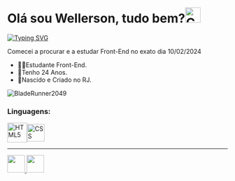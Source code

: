 <h1>Olá sou Wellerson, tudo bem?<img src="https://d2vq4s943o8cb4.cloudfront.net/Custom/Content/Products/02/76/0276_creatina-hardcore-integralmedica-2312_l2_636668372702493590.png" width="35px" alt="Creatininha"></h1> 
<p><a href="https://git.io/typing-svg"><img src="https://readme-typing-svg.demolab.com?font=Fira+Code&duration=1600&color=C0079D&random=false&width=435&lines=H%C3%A1+um+pouco+de+cada+artista;no+seu+trabalho" alt="Typing SVG" /></a></p>
<p>Comecei a procurar e a estudar Front-End no exato dia 10/02/2024</p>
<p><ul>
  <li>👨‍💻Estudante Front-End.</li>
  <li>🌆Tenho 24 Anos.</li>
  <li>🏡Nascido e Criado no RJ.</li>
</ul></p>
<p><img src="https://i.pinimg.com/originals/3f/9a/76/3f9a76e8f304e41d93a8bf6daefc5163.gif" alt="BladeRunner2049"></p>
<h3>Linguagens:</h3>
<p><img align="center" src="https://www.w3.org/html/logo/downloads/HTML5_Badge_512.png" width="45px" alt="HTML5"><img align="center" src="https://static-00.iconduck.com/assets.00/file-type-css-icon-1806x2048-r5fwjl3p.png" width="40px" alt="CSS"></p>
<hr>
<p><a href="https://www.linkedin.com/in/wellersonzfd/" target="_blank"><img src="https://cdn-icons-png.flaticon.com/256/174/174857.png" width="40px alt="linkedin"> <a href="https://www.instagram.com/wellzfd/" target="_blank"><img src="https://cdn-icons-png.flaticon.com/512/1384/1384063.png" width="40px"></p>
